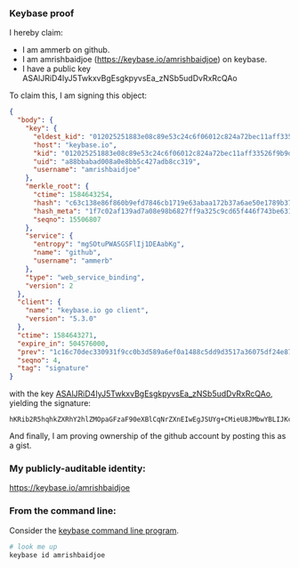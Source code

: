 ### Keybase proof

I hereby claim:

  * I am ammerb on github.
  * I am amrishbaidjoe (https://keybase.io/amrishbaidjoe) on keybase.
  * I have a public key ASAlJRiD4IyJ5TwkxvBgEsgkpyvsEa_zNSb5udDvRxRcQAo

To claim this, I am signing this object:

```json
{
  "body": {
    "key": {
      "eldest_kid": "012025251883e08c89e53c24c6f06012c824a72bec11aff33526f9b9d0ef47145c400a",
      "host": "keybase.io",
      "kid": "012025251883e08c89e53c24c6f06012c824a72bec11aff33526f9b9d0ef47145c400a",
      "uid": "a88bbabad008a0e8bb5c427adb8cc319",
      "username": "amrishbaidjoe"
    },
    "merkle_root": {
      "ctime": 1584643254,
      "hash": "c63c138e86f860b9efd7846cb1719e63abaa172b37a6ae50e1789b37a0abcc2db1f8949da264d03a8f879fe74fb89d6bf0f2ae998506e484f84e3660c3e8a842",
      "hash_meta": "1f7c02af139ad7a08e98b6827ff9a325c9cd65f446f743be6317be5157501e88",
      "seqno": 15506807
    },
    "service": {
      "entropy": "mgSOtuPWASGSFlIj1DEAabKg",
      "name": "github",
      "username": "ammerb"
    },
    "type": "web_service_binding",
    "version": 2
  },
  "client": {
    "name": "keybase.io go client",
    "version": "5.3.0"
  },
  "ctime": 1584643271,
  "expire_in": 504576000,
  "prev": "1c16c70dec330931f9cc0b3d589a6ef0a1488c5dd9d3517a36075df24e877a02",
  "seqno": 4,
  "tag": "signature"
}
```

with the key [ASAlJRiD4IyJ5TwkxvBgEsgkpyvsEa_zNSb5udDvRxRcQAo](https://keybase.io/amrishbaidjoe), yielding the signature:

```
hKRib2R5hqhkZXRhY2hlZMOpaGFzaF90eXBlCqNrZXnEIwEgJSUYg+CMieU8JMbwYBLIJKcr7BGv8zUm+bnQ70cUXEAKp3BheWxvYWTESpcCBMQgHBbHDewzCTH5zAs9WJpu8KFIjF3Z01F6Ngdd8k6HegLEIOKQdzbxL64itZho6OdXjFv6k66p/clLmGXyRu4wLY3KAgHCo3NpZ8RAMyTJMOo5suKbryq0EGSpkwCYRsizDl8VrgolFPdWd4NTs7Sl0cUNFH0ule8917CRk8FiUhsASOUSq9sr4Es3DKhzaWdfdHlwZSCkaGFzaIKkdHlwZQildmFsdWXEINoLpKWRg6EcA8tMo6r1UeSNt/VlxEaNBkfHBbhyZ8PGo3RhZ80CAqd2ZXJzaW9uAQ==

```

And finally, I am proving ownership of the github account by posting this as a gist.

### My publicly-auditable identity:

https://keybase.io/amrishbaidjoe

### From the command line:

Consider the [keybase command line program](https://keybase.io/download).

```bash
# look me up
keybase id amrishbaidjoe
```
